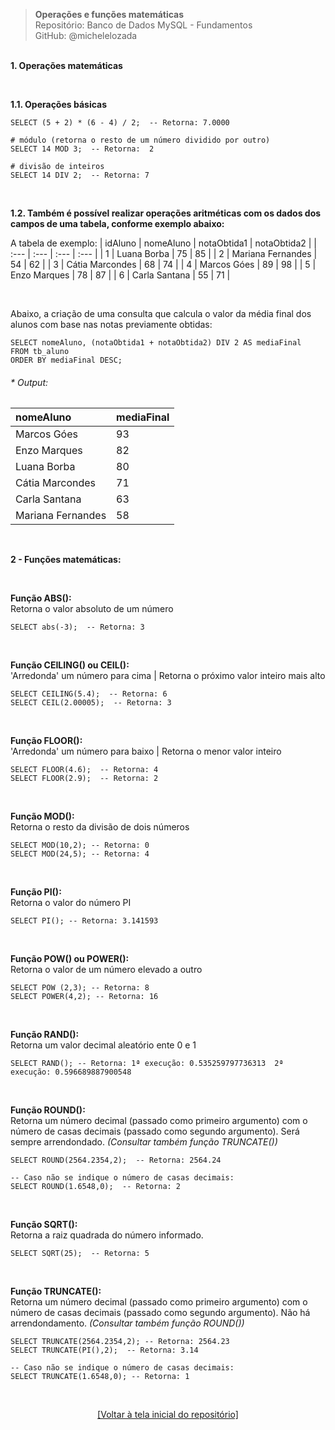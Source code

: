 > **Operações e funções matemáticas**  
> Repositório: Banco de Dados MySQL - Fundamentos  
> GitHub: @michelelozada
&nbsp;
     
&nbsp;      
**1. Operações matemáticas**
     
&nbsp;           

**1.1. Operações básicas**  
```mysql
SELECT (5 + 2) * (6 - 4) / 2;  -- Retorna: 7.0000
```
```mysql
# módulo (retorna o resto de um número dividido por outro)
SELECT 14 MOD 3;  -- Retorna:  2
```
```mysql
# divisão de inteiros
SELECT 14 DIV 2;  -- Retorna: 7
```

&nbsp;
   
**1.2. Também é possível realizar operações aritméticas com os dados dos campos de uma tabela, conforme exemplo abaixo:**  

A tabela de exemplo:
| idAluno | nomeAluno         | notaObtida1 | notaObtida2 |
| :---    | :---              | :---        | :---        |
| 1	      | Luana Borba	      | 75          | 85          | 
| 2	      | Mariana Fernandes |	54          | 62          |
| 3	      | Cátia Marcondes	  | 68          | 74          |
| 4	      | Marcos Góes	      | 89          | 98          |
| 5	      | Enzo Marques	  | 78	        | 87          |
| 6	      | Carla Santana	  | 55          | 71          |

&nbsp;
       
Abaixo, a criação de uma consulta que calcula o valor da média final dos alunos com base nas notas previamente obtidas:  
```mysql
SELECT nomeAluno, (notaObtida1 + notaObtida2) DIV 2 AS mediaFinal 
FROM tb_aluno 
ORDER BY mediaFinal DESC;
```
###### * Output:  
| nomeAluno  	    | mediaFinal |
| :---              | :---       |
| Marcos Góes	    | 93         |
| Enzo Marques	    | 82         |
| Luana Borba	    | 80         |
| Cátia Marcondes   | 71         |
| Carla Santana	    | 63         |
| Mariana Fernandes | 58         |

&nbsp;
      
**2 - Funções matemáticas:**
     
&nbsp;      

**Função ABS():**  
Retorna o valor absoluto de um número
```mysql
SELECT abs(-3);  -- Retorna: 3
```

&nbsp;
      
**Função CEILING() ou CEIL():**  
'Arredonda' um número para cima | Retorna o próximo valor inteiro mais alto 
```mysql
SELECT CEILING(5.4);  -- Retorna: 6
SELECT CEIL(2.00005);  -- Retorna: 3
```

&nbsp;
       
**Função FLOOR():**  
'Arredonda' um número para baixo | Retorna o menor valor inteiro
```mysql
SELECT FLOOR(4.6);  -- Retorna: 4
SELECT FLOOR(2.9);  -- Retorna: 2 
```

&nbsp;
      
**Função MOD():**  
Retorna o resto da divisão de dois números
```mysql
SELECT MOD(10,2); -- Retorna: 0
SELECT MOD(24,5); -- Retorna: 4
```

&nbsp;       

**Função PI():**  
Retorna o valor do número PI
```mysql
SELECT PI(); -- Retorna: 3.141593
```

&nbsp;       

**Função POW() ou POWER():**  
Retorna o valor de um número elevado a outro
```mysql
SELECT POW (2,3); -- Retorna: 8
SELECT POWER(4,2); -- Retorna: 16
```

&nbsp;       

**Função RAND():**    
Retorna um valor decimal aleatório  ente 0 e 1
```mysql
SELECT RAND(); -- Retorna: 1ª execução: 0.535259797736313  2ª execução: 0.596689887900548
```

&nbsp;       

**Função ROUND():**  
Retorna um número decimal (passado como primeiro argumento) com o número de casas decimais (passado como segundo argumento). Será sempre arrendondado. *(Consultar também função TRUNCATE())* 
```mysql
SELECT ROUND(2564.2354,2);  -- Retorna: 2564.24
```
```mysql
-- Caso não se indique o número de casas decimais:
SELECT ROUND(1.6548,0);  -- Retorna: 2
```

&nbsp;       

**Função SQRT():**    
Retorna a raiz quadrada do número informado. 
```mysql
SELECT SQRT(25);  -- Retorna: 5
```

&nbsp;        

**Função TRUNCATE():**     
Retorna um número decimal (passado como primeiro argumento) com o número de casas decimais (passado como segundo argumento). Não há arrendondamento. *(Consultar também função ROUND())*
```mysql
SELECT TRUNCATE(2564.2354,2); -- Retorna: 2564.23
SELECT TRUNCATE(PI(),2);  -- Retorna: 3.14
```
```mysql
-- Caso não se indique o número de casas decimais:
SELECT TRUNCATE(1.6548,0); -- Retorna: 1
```

&nbsp;

<div align="center">
<a href="https://github.com/michelelozada/MySQL-Study-Notes">[Voltar à tela inicial do repositório]</a>
</div>